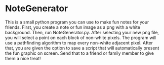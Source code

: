 # NoteGenerator

This is a small python program you can use to make fun notes for your friends. First, you create a note or fun image as a png with a white background. Then, run NoteGenerator.py. After selecting your new png file, you will select a point on each block of non-white pixels. The program will use a pathfinding algorithm to map every non-white adjacent pixel. After that, you are given the option to save a script that will automatically present the fun graphic on screen. Send that to a friend or family member to give them a nice treat!
